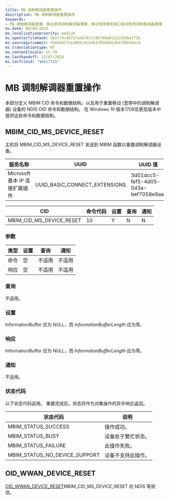 ```yaml
---
title: MB 调制解调器重置操作
description: MB 调制解调器重置操作
keywords:
- MB 调制解调器重置，移动宽带调制解调器重置，移动宽带微型端口驱动程序调制解调器重置
ms.date: 08/09/2018
ms.localizationpriority: medium
ms.openlocfilehash: db2c74c4b717ada7017c0b748a9122136d9a7f3b
ms.sourcegitcommit: 418e6617e2a695c9cb4b37b5b60e264760858acd
ms.translationtype: MT
ms.contentlocale: zh-CN
ms.lasthandoff: 12/07/2020
ms.locfileid: "96817115"
---
```

# <a name="mb-modem-reset-operations"></a>MB 调制解调器重置操作

本部分定义 MBIM CID 命令和数据结构，以及用于重置移动 (宽带中的调制解调器) 设备的 NDIS OID 命令和数据结构。 在 Windows 10 版本1709及更高版本中提供这些命令和数据结构。

## <a name="mbim_cid_ms_device_reset"></a>MBIM_CID_MS_DEVICE_RESET

主机将 MBIM_CID_MS_DEVICE_RESET 发送到 MBIM 函数以重置调制解调器设备。

| 服务名称 | UUID | UUID 值 |
| --- | --- | --- |
| Microsoft 基本 IP 连接扩展插件 | UUID_BASIC_CONNECT_EXTENSIONS | 3d01dcc5-fef5-4d05-0d3a-bef7058e9aaf |

| CID | 命令代码 | 设置 | 查询 | 通知 |
| --- | --- | --- | --- | --- |
| MBIM_CID_MS_DEVICE_RESET | 10 | Y | N | N |

### <a name="parameters"></a>参数

|  类型 | 设置 | 查询 | 通知 |
| --- | --- | --- | --- |
| 命令 | 空 | 不适用 | 不适用 |
| 响应 | 空 | 不适用 | 不适用 |

### <a name="query"></a>查询

不适用。

### <a name="set"></a>设置

InformationBuffer 应为 NULL，而 *InformationBufferLength* 应为零。

### <a name="response"></a>响应

InformationBuffer 应为 NULL，而 *InformationBufferLength* 应为零。

### <a name="notification"></a>通知

不适用。

### <a name="status-codes"></a>状态代码

以下状态代码适用。 重置完成后，状态将作为对集操作的异步响应返回。

| 状态代码 | 说明 |
| --- | --- |
| MBIM_STATUS_SUCCESS | 操作成功。 |
| MBIM_STATUS_BUSY | 设备处于繁忙状态。 |
| MBIM_STATUS_FAILURE | 此操作失败。 |
| MBIM_STATUS_NO_DEVICE_SUPPORT | 设备不支持此操作。 |

## <a name="oid_wwan_device_reset"></a>OID_WWAN_DEVICE_RESET

[OID_WWAN_DEVICE_RESET](oid-wwan-device-reset.md)MBIM_CID_MS_DEVICE_RESET 的 NDIS 等效项。
